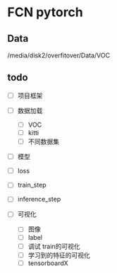# FCN pytorch

## Data
/media/disk2/overfitover/Data/VOC

## todo

- [ ] 项目框架
- [ ] 数据加载
    - [ ] VOC
    - [ ] kitti
    - [ ] 不同数据集
- [ ] 模型

- [ ] loss
    
- [ ] train_step

- [ ] inference_step

- [ ] 可视化
    - [ ] 图像
    - [ ] label
    - [ ] 调试 train的可视化
    - [ ] 学习到的特征的可视化
    - [ ] tensorboardX